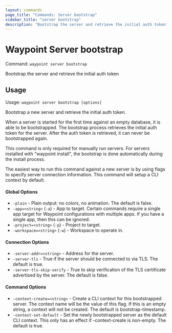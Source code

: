 ```yaml
---
layout: commands
page_title: "Commands: Server bootstrap"
sidebar_title: "server bootstrap"
description: "Bootstrap the server and retrieve the initial auth token"
---
```


# Waypoint Server bootstrap

Command: `waypoint server bootstrap`

Bootstrap the server and retrieve the initial auth token


## Usage

Usage: `waypoint server bootstrap [options]`


  Bootstrap a new server and retrieve the initial auth token.

  When a server is started for the first time against an empty database,
  it is able to be bootstrapped. The bootstrap process retrieves the initial
  auth token for the server. After the auth token is retrieved, it can never
  be bootstrapped again.

  This command is only required for manually run servers. For servers
  installed with "waypoint install", the bootstrap is done automatically
  during the install process.

  The easiest way to run this command against a new server is by using
  flags to specify server connection information. This command will setup
  a CLI context by default.

#### Global Options

- `-plain` - Plain output: no colors, no animation. The default is false.
- `-app=<string>` (`-a`) - App to target. Certain commands require a single app target for Waypoint configurations with multiple apps. If you have a single app, then this can be ignored.
- `-project=<string>` (`-p`) - Project to target.
- `-workspace=<string>` (`-w`) - Workspace to operate in.

#### Connection Options

- `-server-addr=<string>` - Address for the server.
- `-server-tls` - True if the server should be connected to via TLS. The default is true.
- `-server-tls-skip-verify` - True to skip verification of the TLS certificate advertised by the server. The default is false.

#### Command Options

- `-context-create=<string>` - Create a CLI context for this bootstrapped server. The context name will be the value of this flag. If this is an empty string, a context will not be created. The default is bootstrap-timestamp.
- `-context-set-default` - Set the newly bootstrapped server as the default CLI context. This only has an effect if -context-create is non-empty. The default is true.

